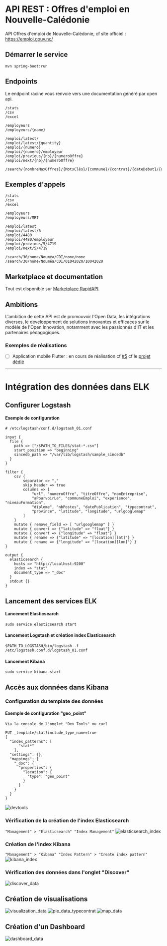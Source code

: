 # API REST : Offres d'emploi en Nouvelle-Calédonie


API Offres d'emploi de Nouvelle-Calédonie, cf sîte officiel : https://emploi.gouv.nc/

## Démarrer le service
 
`mvn spring-boot:run`

## Endpoints

Le endpoint racine vous renvoie vers une documentation généré par open api.

```
/stats
/csv
/excel

/employeurs
/employeurs/{name}

/emploi/latest/
/emploi/latest/{quantity}
/emploi/{numero}
/emploi/{numero}/employeur
/emploi/previous/{nb}/{numeroOffre}
/emploi/next/{nb}/{numeroOffre}

/search/{nombreMaxOffres}/{MotsClès}/{commune}/{contrat}/{dateDebut}/{dateFin}
```

## Exemples d'appels

```
/stats
/csv
/excel

/employeurs
/employeurs/MRT

/emploi/latest
/emploi/latest/5
/emploi/4480
/emploi/4480/employeur
/emploi/previous/5/4719
/emploi/next/5/4719

/search/30/none/Nouméa/CDI/none/none
/search/30/none/Nouméa/CDI/01042020/10042020
```

## Marketplace et documentation
 
 Tout est disponible sur [Marketplace RapidAPI](https://rapidapi.com/adriens/api/emploi-nouvelle-caledonie).
 
## Ambitions
 
L'ambition de cette API est de promouvoir l'Open Data, les intégrations diverses, le développement
de solutions innovantes et efficaces sur le modèle de l'Open Innovation, notamment avec les passionnés d'IT
et les partenaires pédagogiques.


### Exemples de réalisations
 
- [ ] Application mobile Flutter : en cours de réalisation cf [#5](https://github.com/adriens/emploi-nc-api/issues/5) cf le [projet dédié](https://github.com/adriens/emploi-nc-app)

-----------------------

# Intégration des données dans ELK

## Configurer Logstash

#### Exemple de configuration

```
# /etc/logstash/conf.d/logstash_01.conf

input {
  file {
    path => ["/$PATH_TO_FILES/stat-*.csv"]
    start_position => "beginning"
    sincedb_path => "/var/lib/logstash/sample_sincedb"
  }
}

filter {
    csv {
        separator => ","
        skip_header => true
        columns => [ 
        	"url", "numeroOffre", "titreOffre", "nomEntreprise", 
        	"aPourvoirLe", "communeEmploi", "experience", "niveauFormation", 
        	"diplome", "nbPostes", "datePublication", "typecontrat", 
        	"province", "latitude", "longitude", "urlgooglemap" 
    	]
    }
    mutate { remove_field => [ "urlgooglemap" ] }
    mutate { convert => {"latitude" => "float"} }
    mutate { convert => {"longitude" => "float"} }
    mutate { rename => {"latitude" => "[location][lat]"} }
    mutate { rename => {"longitude" => "[location][lon]"} }
}

output {
  elasticsearch {
    hosts => "http://localhost:9200"
    index => "stat"
    document_type => "_doc"
  }
  stdout {}
}
```

## Lancement des services ELK

#### Lancement Elasticsearch
```
sudo service elasticsearch start
```

#### Lancement Logstash et création index Elasticsearch
```
$PATH_TO_LOGSTASH/bin/logstash -f /etc/logstash.conf.d/logstash_01.conf
```

#### Lancement Kibana
```
sudo service kibana start
```

## Accès aux données dans Kibana

### Configuration du template des données
#### Exemple de configuration "geo_point"
`Via la console de l'onglet "Dev Tools" ou curl`

```
PUT _template/stat?include_type_name=true
{
  "index_patterns": [
      "stat*"
    ],
  "settings": {},
  "mappings": {
    "_doc": {
      "properties": {
        "location": {
          "type": "geo_point"
        }
      }
    }
  }
}
```
![devtools](https://user-images.githubusercontent.com/41884305/88335952-e3866d80-cd7f-11ea-92f4-ddddad990d1e.png)

### Vérification de la création de l'index Elasticsearch
`"Management" > "Elasticsearch" "Index Management"`
![elasticsearch_index](https://user-images.githubusercontent.com/41884305/88335919-d36e8e00-cd7f-11ea-8abc-dd2bc92da431.png)

### Création de l'index Kibana
`"Management" > "Kibana" "Index Pattern" > "Create index pattern"`
![kibana_index](https://user-images.githubusercontent.com/41884305/88335916-cf427080-cd7f-11ea-9f4c-3224263bc4bd.png)

### Vérification des données dans l'onglet "Discover"
![discover_data](https://user-images.githubusercontent.com/41884305/88335910-cc478000-cd7f-11ea-8fb2-401728533167.png)

## Création de visualisations
![visualization_data](https://user-images.githubusercontent.com/41884305/88335885-c2258180-cd7f-11ea-8173-42a0cda46a6e.png)
![pie_data_typecontrat](https://user-images.githubusercontent.com/41884305/88335880-bfc32780-cd7f-11ea-9b74-f6f20237bcf4.png)
![map_data](https://user-images.githubusercontent.com/41884305/88335872-bd60cd80-cd7f-11ea-8d26-dfbc3153cf5f.png)


## Création d'un Dashboard
![dashboard_data](https://user-images.githubusercontent.com/41884305/88335857-b5a12900-cd7f-11ea-9bdf-c279233bb897.png)
